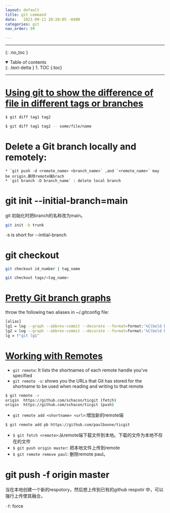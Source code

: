 ```yaml
---
layout: default
title: git command
date:   2021-09-11 20:28:05 -0400
categories: git
nav_order: 99

---
```


---
{: .no_toc }

<details open markdown="block">
  <summary>
    Table of contents
  </summary>
  {: .text-delta }
1. TOC
{:toc}
</details>

---

# [Using git to show the difference of file in different tags or branches](https://stackoverflow.com/questions/3211809/how-to-compare-two-tags-with-git)

```bash
$ git diff tag1 tag2 

$ git diff tag1 tag2 -- some/file/name

```

# Delete a Git branch locally and remotely:

    * `git push -d <remote_name> <branch_name>` ,and `<remote_name>` may be origin.删除remote端brach
    * `git branch -D branch_name` : delete local branch

# git init --initial-branch=main

git 初始化时把branch的名称改为main。

```bash
git init -b trunk
```
`-b` is short for --initial-branch

# git checkout

```bash
git checkout id_number | tag_name

git checkout tags/<tag_name>

```

# [Pretty Git branch graphs](https://stackoverflow.com/questions/1057564/pretty-git-branch-graphs)
 
throw the following two aliases in ~/.gitconfig file:
 
```bash
[alias]
lg1 = log --graph --abbrev-commit --decorate --format=format:'%C(bold blue)%h%C(reset) - %C(bold green)(%ar)%C(reset) %C(white)%s%C(reset) %C(dim white)- %an%C(reset)%C(bold yellow)%d%C(reset)' --all
lg2 = log --graph --abbrev-commit --decorate --format=format:'%C(bold blue)%h%C(reset) - %C(bold cyan)%aD%C(reset) %C(bold green)(%ar)%C(reset)%C(bold yellow)%d%C(reset)%n''          %C(white)%s%C(reset) %C(dim white)- %an%C(reset)' --all
lg = !"git lg1"
```

# [Working with Remotes](https://git-scm.com/book/en/v2/Git-Basics-Working-with-Remotes)

- `git remote`: It lists the shortnames of each remote handle you’ve specified
- `git remote -v`: shows you the URLs that Git has stored for the shortname to be used when reading and writing to that remote

```bash
$ git remote -v
origin  https://github.com/schacon/ticgit (fetch)
origin  https://github.com/schacon/ticgit (push)
```

- `git remote add <shortname> <url>`:增加新的remote端

```bash
$ git remote add pb https://github.com/paulboone/ticgit
```

- `$ git fetch <remote>`:从remote端下载文件到本地。下载的文件为本地不存在的文件
- `$ git push origin master`: 把本地文件上传到remote
- `$ git remote remove paul`: 删除remote paul。


# git push -f origin master

当在本地创建一个新的respotory，然后想上传到已有的github respotir 中，可以强行上传使其融合。

`-f`: force 
